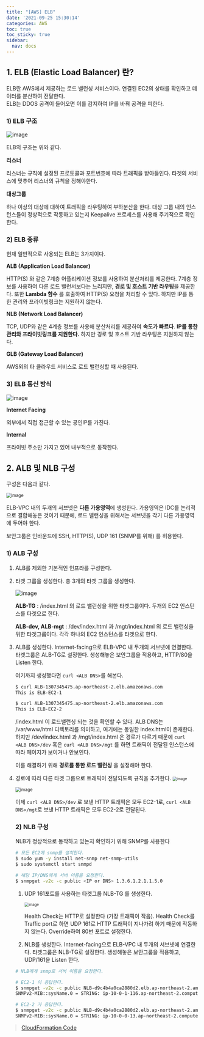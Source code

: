 ```yaml
---
title: "[AWS] ELB"
date: '2021-09-25 15:30:14'
categories: AWS
toc: true
toc_sticky: true
sidebar:
  nav: docs
---
```

## 1. ELB (Elastic Load Balancer) 란?

ELB란 AWS에서 제공하는 로드 밸런싱 서비스이다. 연결된 EC2의 상태를 확인하고 데이터를 분산하여 전달한다.  
ELB는 DDOS 공격이 들어오면 이를 감지하여 IP를 바꿔 공격을 피한다.



### 1) ELB 구조

![image](https://user-images.githubusercontent.com/60495897/134759839-4ee32345-d41e-43ed-a3a2-dd0a81301f5e.png)

ELB의 구조는 위와 같다.

**리스너**

리스너는 규칙에 설정된 프로토콜과 포트번호에 따라 트래픽을 받아들인다. 타겟의 서비스에 맞추어 리스너의 규칙을 정해야한다.

**대상그룹**

하나 이상의 대상에 대하여 트래픽을 라우팅하여 부하분산을 한다. 대상 그룹 내의 인스턴스들이 정상적으로 작동하고 있는지 Keepalive 프로세스를 사용해 주기적으로 확인한다. 



### 2) ELB 종류

현재 일반적으로 사용되는 ELB는 3가지이다.

**ALB (Application Load Balancer)**

HTTP(S) 와 같은 7계층 어플리케이션 정보를 사용하여 분산처리를 제공한다. 7계층 정보를 사용하여 다른 로드 밸런서보다는 느리지만, **경로 및 호스트 기반 라우팅**을 제공한다. 또한 **Lambda 함수** 를 호출하여 HTTP(S) 요청을 처리할 수 있다. 하지만 IP를 통한 관리와 프라이빗링크는 지원하지 않는다. 



**NLB (Network Load Balancer)**

TCP, UDP와 같은 4계층 정보를 사용해 분산처리를 제공하여 **속도가 빠르다**. **IP를 통한 관리와 프라이빗링크를 지원한다.** 하지만 경로 및 호스트 기반 라우팅은 지원하지 않는다. 



**GLB (Gateway Load Balancer)**

AWS외의 타 클라우드 서비스로 로드 밸런싱할 때  사용된다.



### 3) ELB 통신 방식

![image](https://user-images.githubusercontent.com/60495897/134760158-e4ff5e41-b6ea-41a8-9d35-f964316741a5.png)

**Internet Facing**

외부에서 직접 접근할 수 있는 공인IP를 가진다.



**Internal**

프라이빗 주소만 가지고 있어 내부적으로 동작한다.


## 2. ALB 및 NLB 구성

구성은 다음과 같다.

<img src="https://user-images.githubusercontent.com/60495897/134762943-398a6855-ae64-4093-a0d0-4a0de7f2d857.png" alt="image" style="zoom:80%;" />

ELB-VPC 내의 두개의 서브넷은 **다른 가용영역**에 생성한다. 가용영역은 IDC를 논리적으로 결합해놓은 것이기 때문에, 로드 밸런싱을 위해서는 서브넷을 각기 다른 가용영역에 두어야 한다.

보안그룹은 인바운드에 SSH, HTTP(S), UDP 161 (SNMP를 위해) 를 허용한다.



### 1) ALB 구성



1. ALB를 제외한 기본적인 인프라를 구성한다.

2. 타겟 그룹을 생성한다. 총 3개의 타겟 그룹을 생성한다.

   ![image](https://user-images.githubusercontent.com/60495897/134763054-d451c0c6-1f1e-4833-a6e9-2259606950e9.png)

   **ALB-TG** : /index.html 의 로드 밸런싱을 위한 타겟그룹이다. 두개의 EC2 인스턴스를 타겟으로 한다.

   **ALB-dev, ALB-mgt** : /dev/index.html 과 /mgt/index.html 의 로드 밸런싱을 위한 타겟그룹이다. 각각 하나의 EC2 인스턴스를 타겟으로 한다. 

3. ALB를 생성한다. Internet-facing으로 ELB-VPC 내 두개의 서브넷에 연결한다. 타겟그룹은 ALB-TG로 설정한다. 생성해놓은 보안그룹을 적용하고, HTTP/80을 Listen 한다.

   여기까지 생성했다면 ```curl <ALB DNS>```를 해본다.

   ```bash
   $ curl ALB-1307345475.ap-northeast-2.elb.amazonaws.com
   This is ELB-EC2-1
   
   $ curl ALB-1307345475.ap-northeast-2.elb.amazonaws.com
   This is ELB-EC2-2
   ```

   /index.html 이 로드밸런싱 되는 것을 확인할 수 있다. ALB DNS는 /var/www/html 디렉토리를 의미하고, 여기에는 동일한 index.html이 존재한다. 하지만 /dev/index.html 과 /mgt/index.html 은 경로가 다르기 때문에 ``curl <ALB DNS>/dev`` 혹은 ``curl <ALB DNS>/mgt`` 를 하면 트래픽이 전달된 인스턴스에 따라 페이지가 보이거나 안보인다. 

   이를 해결하기 위해 **경로를 통한 로드 밸런싱** 을 설정해야 한다. 

4. 경로에 따라 다른 타겟 그룹으로 트래픽이 전달되도록 규칙을 추가한다.
   <img src="https://user-images.githubusercontent.com/60495897/134763390-d2a1e5f0-c6fa-4d23-850e-cb65ac786b69.png" alt="image" style="zoom:67%;" />

   <img src="https://user-images.githubusercontent.com/60495897/134763473-d0bdc9db-72d9-4700-99b5-eaaf2f3e3af6.png" alt="image" style="zoom:80%;" />


   이제 ``curl <ALB DNS>/dev`` 로 보낸 HTTP 트래픽은 모두 EC2-1로, ``curl <ALB DNS>/mgt``로 보낸 HTTP 트래픽은 모두 EC2-2로 전달된다.

   

   

   ### 2) NLB 구성

   NLB가 정상적으로 동작하고 있는지 확인하기 위해 SNMP를 사용한다

   ```bash
   # 모든 EC2에 snmp를 설치한다.
   $ sudo yum -y install net-snmp net-snmp-utils
   $ sudo systemctl start snmpd
   
   # 해당 IP/DNS에게 서버 이름을 요청한다.
   $ snmpget -v2c -c public <IP or DNS> 1.3.6.1.2.1.1.5.0
   ```

   

   1. UDP 161포트를 사용하는 타겟그룹 NLB-TG 를 생성한다.

      <img src="https://user-images.githubusercontent.com/60495897/134764296-4b7c844a-f236-4918-8130-edf2e1255dcd.png" alt="image" style="zoom: 67%;" />

      Health Check는 HTTP로 설정한다 (가장 트래픽이 작음). Health Check를 Traffic port로 하면 UDP 161로 HTTP 트래픽이 지나가려 하기 때문에 작동하지 않는다. Override하여 80번 포트로 설정한다.

   2. NLB를 생성한다. Internet-facing으로 ELB-VPC 내 두개의 서브넷에 연결한다. 타겟그룹은 NLB-TG로 설정한다. 생성해놓은 보안그룹을 적용하고, UDP/161을 Listen 한다.

   

   ```bash
   # NLB에게 snmp로 서버 이름을 요청한다.
   
   # EC2-1 이 응답한다.
   $ snmpget -v2c -c public NLB-d9c4b4a0ca2880d2.elb.ap-northeast-2.amazonaws.com 1.3.6.1.2.1.1.5.0
   SNMPv2-MIB::sysName.0 = STRING: ip-10-0-1-116.ap-northeast-2.compute.internal
   
   # EC2-2 가 응답한다.
   $ snmpget -v2c -c public NLB-d9c4b4a0ca2880d2.elb.ap-northeast-2.amazonaws.com 1.3.6.1.2.1.1.5.0
   SNMPv2-MIB::sysName.0 = STRING: ip-10-0-0-13.ap-northeast-2.compute.internal
   ```


> [CloudFormation Code](https://github.com/yuntreee/CloudFormation/blob/main/ELB.yml)